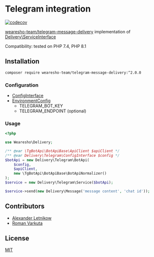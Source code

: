 # Telegram integration
[![codecov](https://codecov.io/gh/wearesho-team/telegram-message-delivery/branch/master/graph/badge.svg)](https://codecov.io/gh/wearesho-team/telegram-message-delivery)

[wearesho-team/telegram-message-delivery](https://github.com/wearesho-team/telegram-message-delivery) implementation of
[Delivery\ServiceInterface](https://github.com/wearesho-team/message-delivery/blob/1.3.4/src/ServiceInterface.php)

Compatibility: tested on PHP 7.4, PHP 8.1

## Installation
```bash
composer require wearesho-team/telegram-message-delivery:^2.0.0
```

### Configuration
- [ConfigInterface](./src/ConfigInterface.php)
- [EnvironmentConfig](./src/EnvironmentConfig.php)
    - TELEGRAM_BOT_KEY
    - TELEGRAM_ENDPOINT (optional)

### Usage
```php
<?php

use Wearesho\Delivery;

/** @var \TgBotApi\BotApiBase\ApiClient $apiClient */
/** @var Delivery\Telegram\ConfigInterface $config */
$botApi = new Delivery\Telegram\BotApi(
    $config, 
    $apiClient, 
    new \TgBotApi\BotApiBase\BotApiNormalizer()
);
$service = new Delivery\Telegram\Service($botApi);

$service->send(new Delivery\Message('message content', 'chat id'));
```

## Contributors
- [Alexander <horat1us> Letnikow](mailto:reclamme@gmail.com)
- [Roman <KartaviK> Varkuta](mailto:roman.varkuta@gmail.com)

## License
[MIT](./LICENSE)
